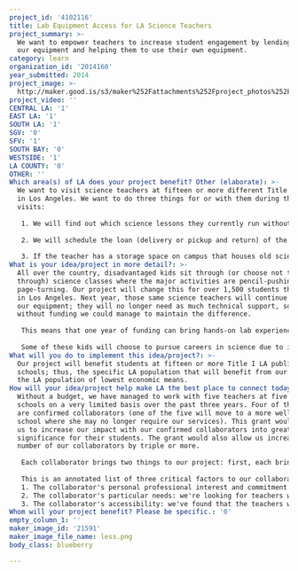 ```yaml
---
project_id: '4102116'
title: Lab Equipment Access for LA Science Teachers
project_summary: >-
  We want to empower teachers to increase student engagement by lending teachers
  our equipment and helping them to use their own equipment.
category: learn
organization_id: '2014160'
year_submitted: 2014
project_image: >-
  http://maker.good.is/s3/maker%252Fattachments%252Fproject_photos%252Fimages%252F21591%252Fdisplay%252Fless.png=c570x385
project_video: ''
CENTRAL LA: '1'
EAST LA: '1'
SOUTH LA: '1'
SGV: '0'
SFV: '1'
SOUTH BAY: '0'
WESTSIDE: '1'
LA COUNTY: '0'
OTHER: ''
Which area(s) of LA does your project benefit? Other (elaborate): >-
  We want to visit science teachers at fifteen or more different Title I schools
  in Los Angeles. We want to do three things for or with them during these
  visits:
   
   1. We will find out which science lessons they currently run without hands-on experiences due only to a lack of equipment and technical support.
   
   2. We will schedule the loan (delivery or pickup and return) of the necessary equipment items and technical support directly from our organization, if we have the equipment; if not, we will find feasible ways to obtain said equipment either by us for loan, or by the teacher to own.
   
   3. If the teacher has a storage space on campus that houses old science equipment that may be unknown or in states of disrepair, then we will identify and repair those items and show the teacher how to use them.
What is your idea/project in more detail?: >-
  All over the country, disadvantaged kids sit through (or choose not to sit
  through) science classes where the major activities are pencil-pushing and
  page-turning. Our project will change this for over 1,500 students this year
  in Los Angeles. Next year, those same science teachers will continue to borrow
  our equipment; they will no longer need as much technical support, so even
  without funding we could manage to maintain the difference. 
   
   This means that one year of funding can bring hands-on lab experiences on a regular basis to over 1,500 new students every year. Kids will grow up learning science by doing, instead of only via the more passive, bookish routes. 
   
   Some of these kids will choose to pursue careers in science due to interests sparked by those teachers (our collaborators). LA will see a new generation of adults who have more awareness of science and the scientific method. Future generations will grow up with parents who foster an interest in science. Some of those who decided on careers in science will bring jobs in science back to LA, finding that LA has become a hotbed of science knowledge and technical skills. The market for informal learning opportunities will grow here, for the following generations. Innovation and invention will grow, solving problems using new technologies here. The low-income workforce will be replaced gradually by a high-income, high-tech one, mostly because of the hands-on science experiences that kids have had at school. The tech sector will keep on giving back to those schools, and those teachers will be accoladed and honored. LA will end up being the best place to learn.
What will you do to implement this idea/project?: >-
  Our project will benefit students at fifteen or more Title I LA public
  schools; thus, the specific LA population that will benefit from our work is
  the LA population of lowest economic means.
How will your idea/project help make LA the best place to connect today? In LA2050?: >-
  Without a budget, we have managed to work with five teachers at five different
  schools on a very limited basis over the past three years. Four of these five
  are confirmed collaborators (one of the five will move to a more well-equipped
  school where she may no longer require our services). This grant would empower
  us to increase our impact with our confirmed collaborators into greater
  significance for their students. The grant would also allow us increase the
  number of our collaborators by triple or more.
   
   Each collaborator brings two things to our project: first, each brings their own influence and responsibility over the science education of over one hundred students annually; second, each brings their own expertise and energy in hands-on science education, which we can share with other collaborators.
   
   This is an annotated list of three critical factors to our collaboration.
   1. The collaborator's personal professional interest and commitment to working with us: hands-on science activities are not necessarily part of a teacher's job obligations, and there is often extra time and effort involved up front; we can therefore only work with teachers who have a strong interest in engaging their students in this way.
   2. The collaborator's particular needs: we're looking for teachers whose classroom needs fit our skills, experience, and equipment inventory in order to maximize our contribution to each collaborator's work.
   3. The collaborator's accessibility: we've found that the teachers whom we can serve best are those at schools located near our staff, near bus lines that our staff uses, or near university campuses from which we can recruit volunteers.
Whom will your project benefit? Please be specific.: '0'
empty_column_1: ''
maker_image_id: '21591'
maker_image_file_name: less.png
body_class: blueberry

---
```

